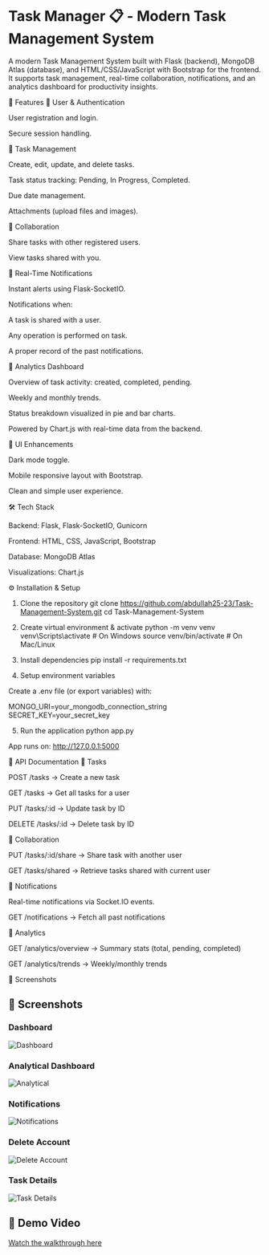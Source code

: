 # Task Manager 📋 - Modern Task Management System

A modern Task Management System built with Flask (backend), MongoDB Atlas (database), and HTML/CSS/JavaScript with Bootstrap for the frontend.
It supports task management, real-time collaboration, notifications, and an analytics dashboard for productivity insights.

🚀 Features
🔹 User & Authentication

User registration and login.

Secure session handling.

🔹 Task Management

Create, edit, update, and delete tasks.

Task status tracking: Pending, In Progress, Completed.

Due date management.

Attachments (upload files and images).

🔹 Collaboration

Share tasks with other registered users.

View tasks shared with you.

🔹 Real-Time Notifications

Instant alerts using Flask-SocketIO.

Notifications when:

A task is shared with a user.

Any operation is performed on task.

A proper record of the past notifications.

🔹 Analytics Dashboard

Overview of task activity: created, completed, pending.

Weekly and monthly trends.

Status breakdown visualized in pie and bar charts.

Powered by Chart.js with real-time data from the backend.

🔹 UI Enhancements

Dark mode toggle.

Mobile responsive layout with Bootstrap.

Clean and simple user experience.

🛠️ Tech Stack

Backend: Flask, Flask-SocketIO, Gunicorn

Frontend: HTML, CSS, JavaScript, Bootstrap

Database: MongoDB Atlas

Visualizations: Chart.js

⚙️ Installation & Setup
1. Clone the repository
git clone https://github.com/abdullah25-23/Task-Management-System.git
cd Task-Management-System

2. Create virtual environment & activate
python -m venv venv
venv\Scripts\activate   # On Windows
source venv/bin/activate # On Mac/Linux

3. Install dependencies
pip install -r requirements.txt

4. Setup environment variables

Create a .env file (or export variables) with:

MONGO_URI=your_mongodb_connection_string
SECRET_KEY=your_secret_key

5. Run the application
python app.py


App runs on: http://127.0.0.1:5000

📡 API Documentation
🔹 Tasks

POST /tasks → Create a new task

GET /tasks → Get all tasks for a user

PUT /tasks/:id → Update task by ID

DELETE /tasks/:id → Delete task by ID

🔹 Collaboration

PUT /tasks/:id/share → Share task with another user

GET /tasks/shared → Retrieve tasks shared with current user

🔹 Notifications

Real-time notifications via Socket.IO events.

GET /notifications → Fetch all past notifications

🔹 Analytics

GET /analytics/overview → Summary stats (total, pending, completed)

GET /analytics/trends → Weekly/monthly trends

📸 Screenshots

## 📸 Screenshots  

### Dashboard  
![Dashboard](screenshots/Dashboard.png)  

### Analytical Dashboard  
![Analytical](screenshots/analytical.png)  

### Notifications  
![Notifications](screenshots/Notification.png)  

### Delete Account  
![Delete Account](screenshots/DeleteAcc.png)  

### Task Details  
![Task Details](screenshots/taskdetails.png)  


## 🎥 Demo Video  
[Watch the walkthrough here](https://drive.google.com/file/d/1yPd3WvWzMDRf-S8UdSPP-O0sIu-ZOqbH/view?usp=drive_link)

